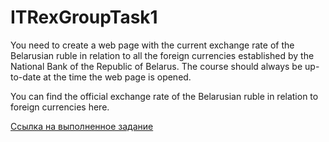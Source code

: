 # ITRexGroupTask1

You need to create a web page with the current exchange rate of the Belarusian ruble in relation to all the foreign currencies established by the National Bank of the Republic of Belarus. The course should always be up-to-date at the time the web page is opened.

You can find the official exchange rate of the Belarusian ruble in relation to foreign currencies here.


[Ссылка на выполненное задание](https://evgenprushk.github.io/ITRexGroupTask2/)
